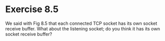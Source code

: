 # Exercise 8.5
We said with Fig 8.5 that each connected TCP socket has its own socket receive buffer. What about the listening socket; do you think it has its own socket receive buffer?
